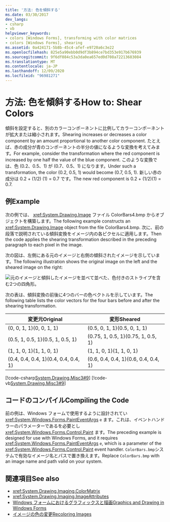 ```yaml
---
title: '方法: 色を傾斜する'
ms.date: 03/30/2017
dev_langs:
- csharp
- vb
helpviewer_keywords:
- colors [Windows Forms], transforming with color matrices
- colors [Windows Forms], shearing
ms.assetid: 0a424171-5b8b-45c4-afef-e9720a6c3e22
ms.openlocfilehash: 825e5a90ebb0d9df3b894ce7bd353e917b676939
ms.sourcegitcommit: 9f6df084c53a3da0ea657ed0d708a72213683084
ms.translationtype: MT
ms.contentlocale: ja-JP
ms.lasthandoff: 12/09/2020
ms.locfileid: "96981271"
---
```

# <a name="how-to-shear-colors"></a><span data-ttu-id="fbbaf-102">方法: 色を傾斜する</span><span class="sxs-lookup"><span data-stu-id="fbbaf-102">How to: Shear Colors</span></span>
<span data-ttu-id="fbbaf-103">傾斜を設定すると、別のカラーコンポーネントに比例してカラーコンポーネントが拡大または縮小されます。</span><span class="sxs-lookup"><span data-stu-id="fbbaf-103">Shearing increases or decreases a color component by an amount proportional to another color component.</span></span> <span data-ttu-id="fbbaf-104">たとえば、赤の成分が青のコンポーネントの半分の値になるような変換を考えてみます。</span><span class="sxs-lookup"><span data-stu-id="fbbaf-104">For example, consider the transformation where the red component is increased by one half the value of the blue component.</span></span> <span data-ttu-id="fbbaf-105">このような変換では、色 (0.2、0.5、1) が (0.7、0.5、1) になります。</span><span class="sxs-lookup"><span data-stu-id="fbbaf-105">Under such a transformation, the color (0.2, 0.5, 1) would become (0.7, 0.5, 1).</span></span> <span data-ttu-id="fbbaf-106">新しい赤の成分は 0.2 + (1/2) (1) = 0.7 です。</span><span class="sxs-lookup"><span data-stu-id="fbbaf-106">The new red component is 0.2 + (1/2)(1) = 0.7.</span></span>  
  
## <a name="example"></a><span data-ttu-id="fbbaf-107">例</span><span class="sxs-lookup"><span data-stu-id="fbbaf-107">Example</span></span>  
 <span data-ttu-id="fbbaf-108">次の例では、 <xref:System.Drawing.Image> ファイル ColorBars4.bmp からオブジェクトを構築します。</span><span class="sxs-lookup"><span data-stu-id="fbbaf-108">The following example constructs an <xref:System.Drawing.Image> object from the file ColorBars4.bmp.</span></span> <span data-ttu-id="fbbaf-109">次に、前の段落で説明されている傾斜変換をイメージ内の各ピクセルに適用します。</span><span class="sxs-lookup"><span data-stu-id="fbbaf-109">Then the code applies the shearing transformation described in the preceding paragraph to each pixel in the image.</span></span>  
  
 <span data-ttu-id="fbbaf-110">次の図は、左側にある元のイメージと右側の傾斜されたイメージを示しています。</span><span class="sxs-lookup"><span data-stu-id="fbbaf-110">The following illustration shows the original image on the left and the sheared image on the right:</span></span>
  
 ![元のイメージと傾斜したイメージを並べて並べた、色付きのストライプを含む2つの四角形。](./media/how-to-shear-colors/original-image-sheared-image.png)  
  
 <span data-ttu-id="fbbaf-112">次の表は、傾斜変換の前後に4つのバーの色ベクトルを示しています。</span><span class="sxs-lookup"><span data-stu-id="fbbaf-112">The following table lists the color vectors for the four bars before and after the shearing transformation.</span></span>  
  
|<span data-ttu-id="fbbaf-113">変更元</span><span class="sxs-lookup"><span data-stu-id="fbbaf-113">Original</span></span>|<span data-ttu-id="fbbaf-114">変形</span><span class="sxs-lookup"><span data-stu-id="fbbaf-114">Sheared</span></span>|  
|--------------|-------------|  
|<span data-ttu-id="fbbaf-115">(0, 0, 1, 1)</span><span class="sxs-lookup"><span data-stu-id="fbbaf-115">(0, 0, 1, 1)</span></span>|<span data-ttu-id="fbbaf-116">(0.5, 0, 1, 1)</span><span class="sxs-lookup"><span data-stu-id="fbbaf-116">(0.5, 0, 1, 1)</span></span>|  
|<span data-ttu-id="fbbaf-117">(0.5, 1, 0.5, 1)</span><span class="sxs-lookup"><span data-stu-id="fbbaf-117">(0.5, 1, 0.5, 1)</span></span>|<span data-ttu-id="fbbaf-118">(0.75, 1, 0.5, 1)</span><span class="sxs-lookup"><span data-stu-id="fbbaf-118">(0.75, 1, 0.5, 1)</span></span>|  
|<span data-ttu-id="fbbaf-119">(1, 1, 0, 1)</span><span class="sxs-lookup"><span data-stu-id="fbbaf-119">(1, 1, 0, 1)</span></span>|<span data-ttu-id="fbbaf-120">(1, 1, 0, 1)</span><span class="sxs-lookup"><span data-stu-id="fbbaf-120">(1, 1, 0, 1)</span></span>|  
|<span data-ttu-id="fbbaf-121">(0.4, 0.4, 0.4, 1)</span><span class="sxs-lookup"><span data-stu-id="fbbaf-121">(0.4, 0.4, 0.4, 1)</span></span>|<span data-ttu-id="fbbaf-122">(0.6, 0.4, 0.4, 1)</span><span class="sxs-lookup"><span data-stu-id="fbbaf-122">(0.6, 0.4, 0.4, 1)</span></span>|  
  
 [!code-csharp[System.Drawing.Misc3#9](~/samples/snippets/csharp/VS_Snippets_Winforms/System.Drawing.Misc3/CS/Form1.cs#9)]
 [!code-vb[System.Drawing.Misc3#9](~/samples/snippets/visualbasic/VS_Snippets_Winforms/System.Drawing.Misc3/VB/Form1.vb#9)]  
  
## <a name="compiling-the-code"></a><span data-ttu-id="fbbaf-123">コードのコンパイル</span><span class="sxs-lookup"><span data-stu-id="fbbaf-123">Compiling the Code</span></span>  
 <span data-ttu-id="fbbaf-124">前の例は、Windows フォームで使用するように設計されてい <xref:System.Windows.Forms.PaintEventArgs> `e` ます。これは、イベントハンドラーのパラメーターであるを必要とし <xref:System.Windows.Forms.Control.Paint> ます。</span><span class="sxs-lookup"><span data-stu-id="fbbaf-124">The preceding example is designed for use with Windows Forms, and it requires <xref:System.Windows.Forms.PaintEventArgs> `e`, which is a parameter of the <xref:System.Windows.Forms.Control.Paint> event handler.</span></span> <span data-ttu-id="fbbaf-125">`ColorBars.bmp`システムで有効なイメージ名とパスで置き換えます。</span><span class="sxs-lookup"><span data-stu-id="fbbaf-125">Replace `ColorBars.bmp` with an image name and path valid on your system.</span></span>  
  
## <a name="see-also"></a><span data-ttu-id="fbbaf-126">関連項目</span><span class="sxs-lookup"><span data-stu-id="fbbaf-126">See also</span></span>

- <xref:System.Drawing.Imaging.ColorMatrix>
- <xref:System.Drawing.Imaging.ImageAttributes>
- [<span data-ttu-id="fbbaf-127">Windows フォームにおけるグラフィックスと描画</span><span class="sxs-lookup"><span data-stu-id="fbbaf-127">Graphics and Drawing in Windows Forms</span></span>](graphics-and-drawing-in-windows-forms.md)
- [<span data-ttu-id="fbbaf-128">イメージの色の変更</span><span class="sxs-lookup"><span data-stu-id="fbbaf-128">Recoloring Images</span></span>](recoloring-images.md)
